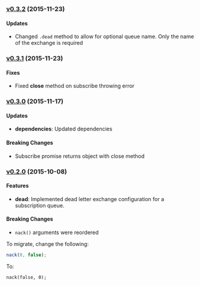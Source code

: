 ### [v0.3.2](https://github.com/CompassPHS/tortoise/compare/v0.3.1...v0.3.2) (2015-11-23)

#### Updates

* Changed `.dead` method to allow for optional queue name. Only the name of the exchange is required

### [v0.3.1](https://github.com/CompassPHS/tortoise/compare/v0.3.0...v0.3.1) (2015-11-23)

#### Fixes

* Fixed **close** method on subscribe throwing error

### [v0.3.0](https://github.com/CompassPHS/tortoise/compare/v0.2.0...v0.3.0) (2015-11-17)

#### Updates

* **dependencies**: Updated dependencies

#### Breaking Changes

* Subscribe promise returns object with close method

### [v0.2.0](https://github.com/CompassPHS/tortoise/compare/v0.1.14...v0.2.0) (2015-10-08)

#### Features

* **dead**: Implemented dead letter exchange configuration for a subscription queue.

#### Breaking Changes

* `nack()` arguments were reordered

To migrate, change the following:

````js
nack(0, false);
````

To:

````
nack(false, 0);
````